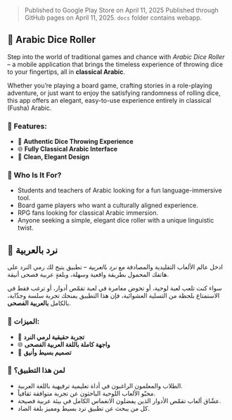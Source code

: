> Published to Google Play Store on April 11, 2025
> Published through GitHub pages on April 11, 2025. `docs` folder contains webapp.


## 🎲 Arabic Dice Roller

Step into the world of traditional games and chance with *Arabic Dice Roller* – 
a mobile application that brings the timeless experience of throwing dice to your fingertips, 
all in **classical Arabic**.

Whether you’re playing a board game, crafting stories in a role-playing adventure, or just want to 
enjoy the satisfying randomness of rolling dice, this app offers an elegant, easy-to-use experience 
entirely in classical (Fusha) Arabic.

### 🌟 Features:
- 🎲 **Authentic Dice Throwing Experience**  
- 🌐 **Fully Classical Arabic Interface**  
- 📱 **Clean, Elegant Design**  

### 👥 Who Is It For?
- Students and teachers of Arabic looking for a fun language-immersive tool.
- Board game players who want a culturally aligned experience.
- RPG fans looking for classical Arabic immersion.
- Anyone seeking a simple, elegant dice roller with a unique linguistic twist.


## 🎲 نرد بالعربية 

ادخل عالم الألعاب التقليدية والمصادفة مع *نرد بالعربية*
– تطبيق يتيح لك رمي النرد على هاتفك المحمول بطريقة واقعية وسهلة، وبلغةٍ عربية فصحى أنيقة.

سواء كنت تلعب لعبة لوحية، أو تخوض مغامرة في لعبة تقمّص أدوار، أو ترغب فقط في الاستمتاع
بلحظة من التسلية العشوائية، فإن هذا التطبيق يمنحك تجربة سلسة وجذّابة، بالكامل **بالعربية الفصحى**.


### 🌟 الميزات:
- 🎲 **تجربة حقيقية لرمي النرد**
- 🌐 **واجهة كاملة باللغة العربية الفصحى**
- 📱 **تصميم بسيط وأنيق**

### 👥 لمن هذا التطبيق؟

- الطلاب والمعلمون الراغبون في أداة تعليمية ترفيهية باللغة العربية.
- محبّو الألعاب اللوحية الباحثون عن تجربة متوافقة ثقافياً.
- عشّاق ألعاب تقمّص الأدوار الذين يفضلون الانغماس الكامل في بيئة عربية فصيحة.
- كل من يبحث عن تطبيق نرد بسيط ومميز بلغة الضاد.
